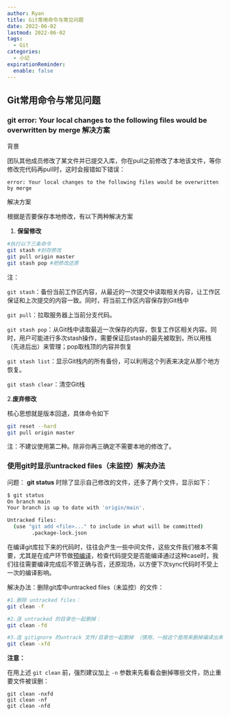 ```yaml
---
author: Ryan
title: Git常用命令与常见问题
date: 2022-06-02
lastmod: 2022-06-02
tags:
  - Git
categories:
  - 小记
expirationReminder:
  enable: false
---
```




## Git常用命令与常见问题









### git error: Your local changes to the following files would be overwritten by merge 解决方案



背景

团队其他成员修改了某文件并已提交入库，你在pull之前修改了本地该文件，等你修改完代码再pull时，这时会报错如下错误：

`error: Your local changes to the following files would be overwritten by merge`



解决方案

根据是否要保存本地修改，有以下两种解决方案



1. **保留修改**

```bash
#执行以下三条命令
git stash #封存修改
git pull origin master
git stash pop #把修改还原
```



注：

`git stash`：备份当前工作区内容，从最近的一次提交中读取相关内容，让工作区保证和上次提交的内容一致。同时，将当前工作区内容保存到Git栈中

`git pull`：拉取服务器上当前分支代码。

`git stash pop`：从Git栈中读取最近一次保存的内容，恢复工作区相关内容。同时，用户可能进行多次stash操作，需要保证后stash的最先被取到，所以用栈（先进后出）来管理；pop取栈顶的内容并恢复

`git stash list`：显示Git栈内的所有备份，可以利用这个列表来决定从那个地方恢复。

`git stash clear`：清空Git栈



 2.**废弃修改**

核心思想就是版本回退，具体命令如下

```bash
git reset --hard
git pull origin master
```

注：不建议使用第二种。除非你再三确定不需要本地的修改了。






### 使用git时显示untracked files（未监控）解决办法

问题：
**git status** 时除了显示自己修改的文件，还多了两个文件，显示如下：

```bash
$ git status
On branch main
Your branch is up to date with 'origin/main'.

Untracked files:
  (use "git add <file>..." to include in what will be committed)
        .package-lock.json
```



在编译git库拉下来的代码时，往往会产生一些中间文件，这些文件我们根本不需要，尤其是在成产环节做[预编译](https://so.csdn.net/so/search?q=预编译&spm=1001.2101.3001.7020)，检查代码提交是否能编译通过这种case时，我们往往需要编译完成后不管正确与否，还原现场，以方便下次sync代码时不受上一次的编译影响。



解决办法：删除git库中untracked files（未监控）的文件：

```bash
#1.删除 untracked files：
git clean -f

#2.连 untracked 的目录也一起删掉：
git clean -fd

#3.连 gitignore 的untrack 文件/目录也一起删掉 （慎用，一般这个是用来删掉编译出来的 .o之类的文件用的）
git clean -xfd

```



**注意：**

在用上述 `git clean` 前，强烈建议加上 `-n` 参数来先看看会删掉哪些文件，防止重要文件被误删：

```
git clean -nxfd
git clean -nf
git clean -nfd
```



